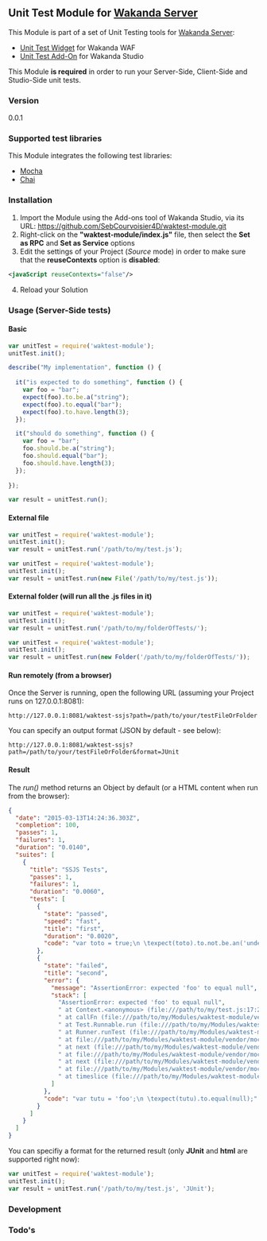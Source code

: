 ## Unit Test Module for [Wakanda Server](http://wakanda.org)

This Module is part of a set of Unit Testing tools for [Wakanda Server](http://wakanda.org):

* [Unit Test Widget](https://github.com/SebCourvoisier4D/waktest-widget.git) for Wakanda WAF
* [Unit Test Add-On](https://github.com/SebCourvoisier4D/waktest-addon.git) for Wakanda Studio

This Module **is required** in order to run your Server-Side, Client-Side and Studio-Side unit tests.

### Version

0.0.1

### Supported test libraries

This Module integrates the following test libraries:

* [Mocha](http://mochajs.org)
* [Chai](http://chaijs.com)

### Installation

1. Import the Module using the Add-ons tool of Wakanda Studio, via its URL: https://github.com/SebCourvoisier4D/waktest-module.git
2. Right-click on the **"waktest-module/index.js"** file, then select the **Set as RPC** and **Set as Service** options
3. Edit the settings of your Project (*Source* mode) in order to make sure that the **reuseContexts** option is **disabled**:
```xml
<javaScript reuseContexts="false"/>
```
4. Reload your Solution

### Usage (Server-Side tests)

#### Basic

```javascript
var unitTest = require('waktest-module');
unitTest.init();

describe("My implementation", function () {
  
  it("is expected to do something", function () {
    var foo = "bar";
    expect(foo).to.be.a("string");
    expect(foo).to.equal("bar");
    expect(foo).to.have.length(3);
  });

  it("should do something", function () {
    var foo = "bar";
    foo.should.be.a("string");
    foo.should.equal("bar");
    foo.should.have.length(3);
  });
  
});

var result = unitTest.run();
```

#### External file

```javascript
var unitTest = require('waktest-module');
unitTest.init();
var result = unitTest.run('/path/to/my/test.js');
```

```javascript
var unitTest = require('waktest-module');
unitTest.init();
var result = unitTest.run(new File('/path/to/my/test.js'));
```
#### External folder (will run all the .js files in it)

```javascript
var unitTest = require('waktest-module');
unitTest.init();
var result = unitTest.run('/path/to/my/folderOfTests/');
```

```javascript
var unitTest = require('waktest-module');
unitTest.init();
var result = unitTest.run(new Folder('/path/to/my/folderOfTests/'));
```
#### Run remotely (from a browser)

Once the Server is running, open the following URL (assuming your Project runs on 127.0.0.1:8081):

```
http://127.0.0.1:8081/waktest-ssjs?path=/path/to/your/testFileOrFolder
```

You can specify an output format (JSON by default - see below):

```
http://127.0.0.1:8081/waktest-ssjs?path=/path/to/your/testFileOrFolder&format=JUnit
```

#### Result

The *run()* method returns an Object by default (or a HTML content when run from the browser):

```json
{
  "date": "2015-03-13T14:24:36.303Z",
  "completion": 100,
  "passes": 1,
  "failures": 1,
  "duration": "0.0140",
  "suites": [
    {
      "title": "SSJS Tests",
      "passes": 1,
      "failures": 1,
      "duration": "0.0060",
      "tests": [
        {
          "state": "passed",
          "speed": "fast",
          "title": "first",
          "duration": "0.0020",
          "code": "var toto = true;\n \texpect(toto).to.not.be.an('undefined');\n \texpect(toto).to.equal(true);"
        },
        {
          "state": "failed",
          "title": "second",
          "error": {
            "message": "AssertionError: expected 'foo' to equal null",
            "stack": [
              "AssertionError: expected 'foo' to equal null",
              " at Context.<anonymous> (file:///path/to/my/test.js:17:22)",
              " at callFn (file:///path/to/my/Modules/waktest-module/vendor/mocha.js:4658:21)",
              " at Test.Runnable.run (file:///path/to/my/Modules/waktest-module/vendor/mocha.js:4651:7)",
              " at Runner.runTest (file:///path/to/my/Modules/waktest-module/vendor/mocha.js:5067:10)",
              " at file:///path/to/my/Modules/waktest-module/vendor/mocha.js:5150:12",
              " at next (file:///path/to/my/Modules/waktest-module/vendor/mocha.js:4992:14)",
              " at file:///path/to/my/Modules/waktest-module/vendor/mocha.js:5002:7",
              " at next (file:///path/to/my/Modules/waktest-module/vendor/mocha.js:4937:23)",
              " at file:///path/to/my/Modules/waktest-module/vendor/mocha.js:4969:5",
              " at timeslice (file:///path/to/my/Modules/waktest-module/vendor/mocha.js:6513:27)"
            ]
          },
          "code": "var tutu = 'foo';\n \texpect(tutu).to.equal(null);"
        }
      ]
    }
  ]
}
```

You can specifiy a format for the returned result (only **JUnit** and **html** are supported right now):

```javascript
var unitTest = require('waktest-module');
unitTest.init();
var result = unitTest.run('/path/to/my/test.js', 'JUnit');
```

### Development

### Todo's
